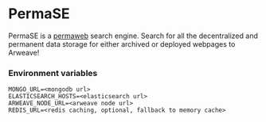 # PermaSE
PermaSE is a [permaweb](https://arweave.org) search engine. Search for all the decentralized and permanent data storage for either archived or deployed webpages to Arweave!

### Environment variables
```env
MONGO_URL=<mongodb url>
ELASTICSEARCH_HOSTS=<elasticsearch url>
ARWEAVE_NODE_URL=<arweave node url>
REDIS_URL=<redis caching, optional, fallback to memory cache>
```